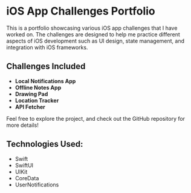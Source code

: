

# iOS App Challenges Portfolio

This is a portfolio showcasing various iOS app challenges that I have worked on. The challenges are designed to help me practice different aspects of iOS development such as UI design, state management, and integration with iOS frameworks.

## Challenges Included
- **Local Notifications App**
- **Offline Notes App**
- **Drawing Pad**
- **Location Tracker**
- **API Fetcher**

Feel free to explore the project, and check out the GitHub repository for more details!

## Technologies Used:
- Swift
- SwiftUI
- UIKit
- CoreData
- UserNotifications
    

